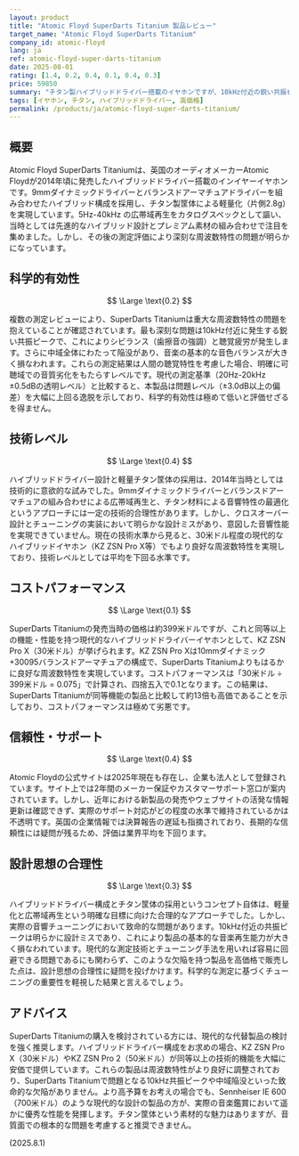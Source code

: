 ```yaml
---
layout: product
title: "Atomic Floyd SuperDarts Titanium 製品レビュー"
target_name: "Atomic Floyd SuperDarts Titanium"
company_id: atomic-floyd
lang: ja
ref: atomic-floyd-super-darts-titanium
date: 2025-08-01
rating: [1.4, 0.2, 0.4, 0.1, 0.4, 0.3]
price: 59850
summary: "チタン製ハイブリッドドライバー搭載のイヤホンですが、10kHz付近の鋭い共振ピークと中域の陥没により音質に深刻な問題があります。発売価格399米ドルに対し、30米ドル程度の現代的なハイブリッドイヤホンで同等以上の性能が得られるため、コストパフォーマンスは極めて劣悪です。"
tags: [イヤホン, チタン, ハイブリッドドライバー, 高価格]
permalink: /products/ja/atomic-floyd-super-darts-titanium/
---
```

## 概要

Atomic Floyd SuperDarts Titaniumは、英国のオーディオメーカーAtomic Floydが2014年頃に発売したハイブリッドドライバー搭載のインイヤーイヤホンです。9mmダイナミックドライバーとバランスドアーマチュアドライバーを組み合わせたハイブリッド構成を採用し、チタン製筐体による軽量化（片側2.8g）を実現しています。5Hz-40kHz の広帯域再生をカタログスペックとして謳い、当時としては先進的なハイブリッド設計とプレミアム素材の組み合わせで注目を集めました。しかし、その後の測定評価により深刻な周波数特性の問題が明らかになっています。

## 科学的有効性

$$ \Large \text{0.2} $$

複数の測定レビューにより、SuperDarts Titaniumは重大な周波数特性の問題を抱えていることが確認されています。最も深刻な問題は10kHz付近に発生する鋭い共振ピークで、これによりシビランス（歯擦音の強調）と聴覚疲労が発生します。さらに中域全体にわたって陥没があり、音楽の基本的な音色バランスが大きく損なわれます。これらの測定結果は人間の聴覚特性を考慮した場合、明確に可聴域での音質劣化をもたらすレベルです。現代の測定基準（20Hz-20kHz ±0.5dBの透明レベル）と比較すると、本製品は問題レベル（±3.0dB以上の偏差）を大幅に上回る逸脱を示しており、科学的有効性は極めて低いと評価せざるを得ません。

## 技術レベル

$$ \Large \text{0.4} $$

ハイブリッドドライバー設計と軽量チタン筐体の採用は、2014年当時としては技術的に意欲的な試みでした。9mmダイナミックドライバーとバランスドアーマチュアの組み合わせによる広帯域再生と、チタン材料による音響特性の最適化というアプローチには一定の技術的合理性があります。しかし、クロスオーバー設計とチューニングの実装において明らかな設計ミスがあり、意図した音響性能を実現できていません。現在の技術水準から見ると、30米ドル程度の現代的なハイブリッドイヤホン（KZ ZSN Pro X等）でもより良好な周波数特性を実現しており、技術レベルとしては平均を下回る水準です。

## コストパフォーマンス

$$ \Large \text{0.1} $$

SuperDarts Titaniumの発売当時の価格は約399米ドルですが、これと同等以上の機能・性能を持つ現代的なハイブリッドドライバーイヤホンとして、KZ ZSN Pro X（30米ドル）が挙げられます。KZ ZSN Pro Xは10mmダイナミック+30095バランスドアーマチュアの構成で、SuperDarts Titaniumよりもはるかに良好な周波数特性を実現しています。コストパフォーマンスは「30米ドル ÷ 399米ドル = 0.075」で計算され、四捨五入で0.1となります。この結果は、SuperDarts Titaniumが同等機能の製品と比較して約13倍も高価であることを示しており、コストパフォーマンスは極めて劣悪です。

## 信頼性・サポート

$$ \Large \text{0.4} $$

Atomic Floydの公式サイトは2025年現在も存在し、企業も法人として登録されています。サイト上では2年間のメーカー保証やカスタマーサポート窓口が案内されています。しかし、近年における新製品の発売やウェブサイトの活発な情報更新は確認できず、実際のサポート対応がどの程度の水準で維持されているかは不透明です。英国の企業情報では決算報告の遅延も指摘されており、長期的な信頼性には疑問が残るため、評価は業界平均を下回ります。

## 設計思想の合理性

$$ \Large \text{0.3} $$

ハイブリッドドライバー構成とチタン筐体の採用というコンセプト自体は、軽量化と広帯域再生という明確な目標に向けた合理的なアプローチでした。しかし、実際の音響チューニングにおいて致命的な問題があります。10kHz付近の共振ピークは明らかに設計ミスであり、これにより製品の基本的な音楽再生能力が大きく損なわれています。現代的な測定技術とチューニング手法を用いれば容易に回避できる問題であるにも関わらず、このような欠陥を持つ製品を高価格で販売した点は、設計思想の合理性に疑問を投げかけます。科学的な測定に基づくチューニングの重要性を軽視した結果と言えるでしょう。

## アドバイス

SuperDarts Titaniumの購入を検討されている方には、現代的な代替製品の検討を強く推奨します。ハイブリッドドライバー構成をお求めの場合、KZ ZSN Pro X（30米ドル）やKZ ZSN Pro 2（50米ドル）が同等以上の技術的機能を大幅に安価で提供しています。これらの製品は周波数特性がより良好に調整されており、SuperDarts Titaniumで問題となる10kHz共振ピークや中域陥没といった致命的な欠陥がありません。より高予算をお考えの場合でも、Sennheiser IE 600（700米ドル）のような現代的な設計の製品の方が、実際の音楽鑑賞において遥かに優秀な性能を発揮します。チタン筐体という素材的な魅力はありますが、音質面での根本的な問題を考慮すると推奨できません。

(2025.8.1)
